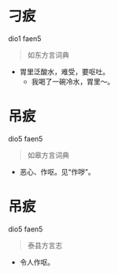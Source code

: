 # 刁㽹
dio1 faen5
> 如东方言词典
- 胃里泛酸水，难受，要呕吐。
  - 我喝了一碗冷水，胃里～。

# 吊㽹
dio5 faen5
> 如皋方言词典
- 恶心、作呕。见“作哕”。

# 吊㽹
dio5 faen5
> 泰县方言志
- 令人作呕。
